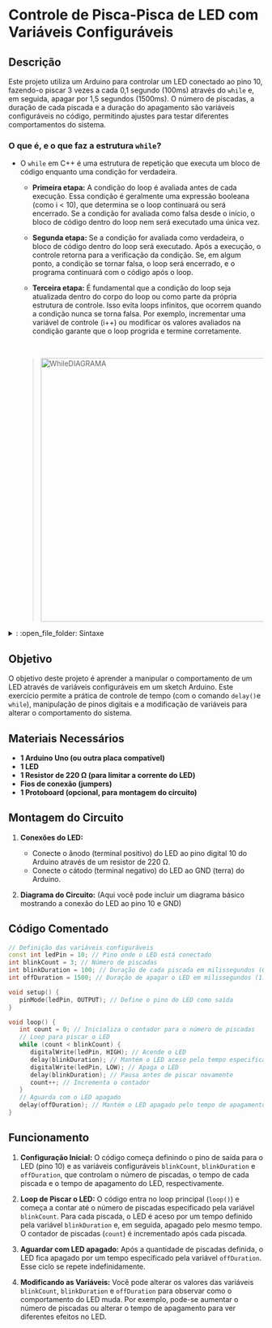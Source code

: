 # Controle de Pisca-Pisca de LED com Variáveis Configuráveis

## Descrição
Este projeto utiliza um Arduino para controlar um LED conectado ao pino 10, fazendo-o piscar 3 vezes a cada 0,1 segundo (100ms) através do `while` e, em seguida, apagar por 1,5 segundos (1500ms). O número de piscadas, a duração de cada piscada e a duração do apagamento são variáveis configuráveis no código, permitindo ajustes para testar diferentes comportamentos do sistema.

### O que é, e o que faz a estrutura `while`?

- O `while` em C++ é uma estrutura de repetição que executa um bloco de código enquanto uma condição for verdadeira.

    - **Primeira etapa:** A condição do loop é avaliada antes de cada execução. Essa condição é geralmente uma expressão booleana (como i < 10), que determina se o loop continuará ou será encerrado. Se a condição for avaliada como falsa desde o início, o bloco de código dentro do loop nem será executado uma única vez.
      
    - **Segunda etapa:** Se a condição for avaliada como verdadeira, o bloco de código dentro do loop será executado. Após a execução, o controle retorna para a verificação da condição. Se, em algum ponto, a condição se tornar falsa, o loop será encerrado, e o programa continuará com o código após o loop.
      
    - **Terceira etapa:** É fundamental que a condição do loop seja atualizada dentro do corpo do loop ou como parte da própria estrutura de controle. Isso evita loops infinitos, que ocorrem quando a condição nunca se torna falsa. Por exemplo, incrementar uma variável de controle (i++) ou modificar os valores avaliados na condição garante que o loop progrida e termine corretamente.
    <br>
    
    > <img alt="WhileDIAGRAMA" height="520" width="733" src="https://i.pinimg.com/originals/b9/b9/48/b9b948ec034a0c5474e2d82ecf41c9b1.gif">
<details>
<summary>: :open_file_folder: Sintaxe  </summary>
    
```cpp
while (condição) {
    // Código a ser repetido
}
```````
</details>


## Objetivo
O objetivo deste projeto é aprender a manipular o comportamento de um LED através de variáveis configuráveis em um sketch Arduino. Este exercício permite a prática de controle de tempo (com o comando `delay()`e `while`), manipulação de pinos digitais e a modificação de variáveis para alterar o comportamento do sistema.

## Materiais Necessários
- **1 Arduino Uno (ou outra placa compatível)**
- **1 LED**
- **1 Resistor de 220 Ω (para limitar a corrente do LED)**
- **Fios de conexão (jumpers)**
- **1 Protoboard (opcional, para montagem do circuito)**

## Montagem do Circuito
1. **Conexões do LED:**
   - Conecte o ânodo (terminal positivo) do LED ao pino digital 10 do Arduino através de um resistor de 220 Ω.
   - Conecte o cátodo (terminal negativo) do LED ao GND (terra) do Arduino.

2. **Diagrama do Circuito:**
   (Aqui você pode incluir um diagrama básico mostrando a conexão do LED ao pino 10 e GND)

## Código Comentado

```cpp
// Definição das variáveis configuráveis
const int ledPin = 10; // Pino onde o LED está conectado
int blinkCount = 3; // Número de piscadas
int blinkDuration = 100; // Duração de cada piscada em milissegundos (0.1 segundo)
int offDuration = 1500; // Duração de apagar o LED em milissegundos (1.5 segundos)

void setup() {
   pinMode(ledPin, OUTPUT); // Define o pino do LED como saída
}

void loop() {
   int count = 0; // Inicializa o contador para o número de piscadas
   // Loop para piscar o LED
   while (count < blinkCount) {
      digitalWrite(ledPin, HIGH); // Acende o LED
      delay(blinkDuration); // Mantém o LED aceso pelo tempo especificado
      digitalWrite(ledPin, LOW); // Apaga o LED
      delay(blinkDuration); // Pausa antes de piscar novamente
      count++; // Incrementa o contador
   }
   // Aguarda com o LED apagado
   delay(offDuration); // Mantém o LED apagado pelo tempo de apagamento especificado
}
```

## Funcionamento

1. **Configuração Inicial:**
   O código começa definindo o pino de saída para o LED (pino 10) e as variáveis configuráveis `blinkCount`, `blinkDuration` e `offDuration`, que controlam o número de piscadas, o tempo de cada piscada e o tempo de apagamento do LED, respectivamente.

2. **Loop de Piscar o LED:**
   O código entra no loop principal (`loop()`) e começa a contar até o número de piscadas especificado pela variável `blinkCount`. Para cada piscada, o LED é aceso por um tempo definido pela variável `blinkDuration` e, em seguida, apagado pelo mesmo tempo. O contador de piscadas (`count`) é incrementado após cada piscada.

3. **Aguardar com LED apagado:**
   Após a quantidade de piscadas definida, o LED fica apagado por um tempo especificado pela variável `offDuration`. Esse ciclo se repete indefinidamente.

4. **Modificando as Variáveis:**
   Você pode alterar os valores das variáveis `blinkCount`, `blinkDuration` e `offDuration` para observar como o comportamento do LED muda. Por exemplo, pode-se aumentar o número de piscadas ou alterar o tempo de apagamento para ver diferentes efeitos no LED.

